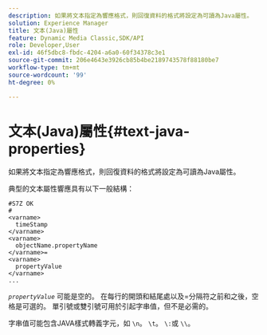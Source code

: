 ```yaml
---
description: 如果將文本指定為響應格式，則回復資料的格式將設定為可讀為Java屬性。
solution: Experience Manager
title: 文本(Java)屬性
feature: Dynamic Media Classic,SDK/API
role: Developer,User
exl-id: 46f5dbc8-fbdc-4204-a6a0-60f34378c3e1
source-git-commit: 206e4643e3926cb85b4be2189743578f88180be7
workflow-type: tm+mt
source-wordcount: '99'
ht-degree: 0%

---
```


# 文本(Java)屬性{#text-java-properties}

如果將文本指定為響應格式，則回復資料的格式將設定為可讀為Java屬性。

典型的文本屬性響應具有以下一般結構：

```
#S7Z OK
#
<varname>
  timeStamp
</varname>
<varname>
  objectName.propertyName
</varname>=
<varname>
  propertyValue
</varname>
...
```

*`propertyValue`* 可能是空的。 在每行的開頭和結尾處以及=分隔符之前和之後，空格是可選的。 單引號或雙引號可用於引起字串值，但不是必需的。

字串值可能包含JAVA樣式轉義字元，如 `\n`。 `\t`。 `\:`或 `\\`。
